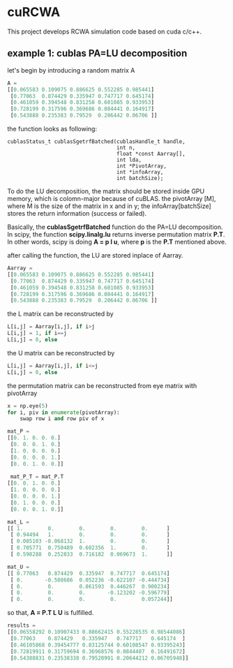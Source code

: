 # cuRCWA
This project develops RCWA simulation code based on cuda c/c++.


## example 1: cublas PA=LU decomposition
let's begin by introducing a random matrix A 
```python
A = 
[[0.065583 0.109075 0.886625 0.552285 0.985441]
 [0.77063  0.874429 0.335947 0.747717 0.645174]
 [0.461059 0.394548 0.831258 0.601085 0.933953]
 [0.728199 0.317596 0.369686 0.084441 0.164917]
 [0.543888 0.235383 0.79529  0.206442 0.06706 ]]
```
the function looks as following:
```CUDA C
cublasStatus_t cublasSgetrfBatched(cublasHandle_t handle,
                                   int n,
                                   float *const Aarray[],
                                   int lda,
                                   int *PivotArray,
                                   int *infoArray,
                                   int batchSize);
```
To do the LU decomposition, the matrix should be stored inside GPU memory, which is colomn-major because of cuBLAS.
the pivotArray [M], where M is the size of the matrix in x and in y; the infoArray[batchSize] stores the return information (success or failed).

Basically, the **cublasSgetrfBatched** function do the PA=LU decomposition. In scipy, the function **scipy.linalg.lu** returns inverse permutation matrix **P.T**. In other words, scipy is doing **A = p l u**, where **p** is the **P.T** mentioned above.

after calling the function, the LU are stored inplace of Aarray. 
```python
Aarray = 
[[0.065583 0.109075 0.886625 0.552285 0.985441]
 [0.77063  0.874429 0.335947 0.747717 0.645174]
 [0.461059 0.394548 0.831258 0.601085 0.933953]
 [0.728199 0.317596 0.369686 0.084441 0.164917]
 [0.543888 0.235383 0.79529  0.206442 0.06706 ]]
```

the L matrix can be reconstructed by 
```python
L[i,j] = Aarray[i,j], if i>j
L[i,j] = 1, if i==j
L[i,j] = 0, else
```
the U matrix can be reconstructed by 
```python
L[i,j] = Aarray[i,j], if i<=j
L[i,j] = 0, else
```
the permutation matrix can be reconstructed from eye matrix with pivotArray
```python
x = np.eye(5)
for i, piv in enumerate(pivotArray):
    swap row i and row piv of x
```


```python
mat_P = 
[[0. 1. 0. 0. 0.]
 [0. 0. 0. 1. 0.]
 [1. 0. 0. 0. 0.]
 [0. 0. 0. 0. 1.]
 [0. 0. 1. 0. 0.]]
 
 mat_P_T = mat_P.T
[[0. 0. 1. 0. 0.]
 [1. 0. 0. 0. 0.]
 [0. 0. 0. 0. 1.]
 [0. 1. 0. 0. 0.]
 [0. 0. 0. 1. 0.]]
```

```python
mat_L = 
[[ 1.        0.        0.        0.        0.      ]
 [ 0.94494   1.        0.        0.        0.      ]
 [ 0.085103 -0.068132  1.        0.        0.      ]
 [ 0.705771  0.750489  0.602356  1.        0.      ]
 [ 0.598288  0.252833  0.716182  0.069673  1.      ]]

mat_U = 
[[ 0.77063   0.874429  0.335947  0.747717  0.645174]
 [ 0.       -0.508686  0.052236 -0.622107 -0.444734]
 [ 0.        0.        0.861593  0.446267  0.900234]
 [ 0.        0.        0.       -0.123202 -0.596779]
 [ 0.        0.        0.        0.        0.057244]]
```

so that, **A = P.T L U** is fulfilled.
```python
results = 
[[0.06558292 0.10907433 0.88662415 0.55228535 0.98544086]
 [0.77063    0.874429   0.335947   0.747717   0.645174  ]
 [0.46105868 0.39454777 0.83125744 0.60108547 0.93395243]
 [0.72819911 0.31759694 0.36968576 0.0844407  0.16491672]
 [0.54388831 0.23538338 0.79528991 0.20644212 0.06705948]]
```
